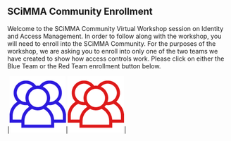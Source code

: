## SCiMMA Community Enrollment
Welcome to the SCiMMA Community Virtual Workshop session on Identity and Access Management. In order to follow along with the workshop, you will need to enroll into the SCiMMA Community. For the purposes of the workshop, we are asking you to enroll into only one of the two teams we have created to show how access controls work. Please click on either the Blue Team or the Red Team enrollment button below. 

|[![Blue Team](./blueteam.png)](https://registry.scimma.org/registry/co_petitions/start/coef:37)|[![Red Team](./redteam.png)](https://registry.scimma.org/registry/co_petitions/start/coef:39)|
